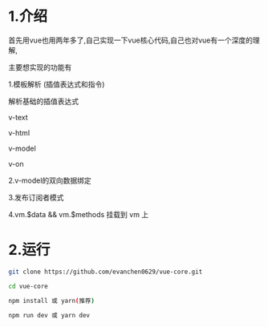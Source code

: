 # 1.介绍

首先用vue也用两年多了,自己实现一下vue核心代码,自己也对vue有一个深度的理解,

主要想实现的功能有

1.模板解析 (插值表达式和指令)

   解析基础的插值表达式

   v-text

   v-html

   v-model

   v-on

2.v-model的双向数据绑定

3.发布订阅者模式

4.vm.\$data && vm.$methods 挂载到 vm 上

# 2.运行

```bash
git clone https://github.com/evanchen0629/vue-core.git

cd vue-core

npm install 或 yarn(推荐)

npm run dev 或 yarn dev
```

